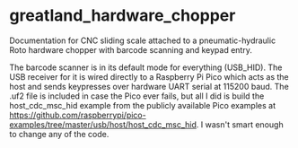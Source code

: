 # greatland_hardware_chopper
Documentation for CNC sliding scale attached to a pneumatic-hydraulic Roto hardware chopper with barcode scanning and keypad entry. 

The barcode scanner is in its default mode for everything (USB_HID). The USB receiver for it is wired directly to a Raspberry Pi Pico which acts as the host and sends keypresses over hardware UART serial at 115200 baud. The .uf2 file is included in case the Pico ever fails, but all I did is build the host_cdc_msc_hid example from the publicly available Pico examples at https://github.com/raspberrypi/pico-examples/tree/master/usb/host/host_cdc_msc_hid. I wasn't smart enough to change any of the code.
